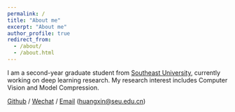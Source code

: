 ```yaml
---
permalink: /
title: "About me"
excerpt: "About me"
author_profile: true
redirect_from: 
  - /about/
  - /about.html
---
```


I am a second-year graduate student from [Southeast University](https://www.seu.edu.cn/), currently working on deep learning research. My research interest includes Computer Vision and Model Compression.

[Github](https://github.com/laplace522) / [Wechat](../images/WeChat.png) / [Email](mailto:huangxin@seu.edu.cn) (huangxin@seu.edu.cn)
